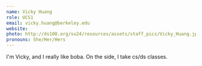 ```yaml
---
name: Vicky Huang
role: UCS1
email: vicky.huang@berkeley.edu
website: 
photo: http://ds100.org/su24/resources/assets/staff_pics/Vicky_Huang.jpg
pronouns: She/Her/Hers
---
```

I'm Vicky, and I really like boba. On the side, I take cs/ds classes. 
